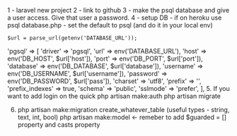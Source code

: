 1 - laravel new project
2 - link to github 
3 - make the psql database and give a user access. Give that user a password.
4 - setup DB
    - if on heroku use psql
       database.php - set the default to psql (and do it in your local env)
       
    $url = parse_url(getenv('DATABASE_URL'));

   'pgsql' => [
            'driver' => 'pgsql',
            'url' => env('DATABASE_URL'),
            'host' => env('DB_HOST', $url['host']),
            'port' => env('DB_PORT', $url['port']),
            'database' => env('DB_DATABASE', $url['database']),
            'username' => env('DB_USERNAME', $url['username']),
            'password' => env('DB_PASSWORD', $url['pass']),
            'charset' => 'utf8',
            'prefix' => '',
            'prefix_indexes' => true,
            'schema' => 'public',
            'sslmode' => 'prefer',
        ],
5. If you want to add login on the quick 
    php artisan make:auth
    php artisan migrate

6. php artisan make:migration create_whatever_table (useful types - string, text, int, bool)
   php artisan make:model <- remeber to add $guarded = [] property and casts property 


